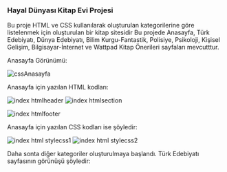 ### Hayal Dünyası Kitap Evi Projesi
Bu proje HTML ve CSS kullanılarak oluşturulan kategorilerine göre listelenmek için oluşturulan bir kitap sitesidir
Bu projede Anasayfa, Türk Edebiyatı, Dünya Edebiyatı, Bilim Kurgu-Fantastik, Polisiye, Psikoloji, Kişisel Gelişim, Bilgisayar-İnternet ve Wattpad Kitap Önerileri sayfaları mevcutttur.

Anasayfa Görünümü:

![cssAnasayfa](https://user-images.githubusercontent.com/86554799/143443273-3eed7716-a68f-4994-bb5d-6ef81b4d7958.jpg)

Anasayfa için  yazılan HTML kodları:

![index htmlheader](https://user-images.githubusercontent.com/86554799/143469178-1a578dfe-8c76-45ce-83cf-e798132d51ec.jpg)  ![index htmlsection](https://user-images.githubusercontent.com/86554799/143469188-38214ed7-f314-48f7-b5ef-70f0678a3406.jpg)

![index htmlfooter](https://user-images.githubusercontent.com/86554799/143469527-754675e4-31b7-4738-8d42-6c0ac35df52c.jpg)

Anasayfa için yazılan CSS kodları ise şöyledir:


![index html stylecss1](https://user-images.githubusercontent.com/86554799/143470210-500eaa1d-255f-4412-83b5-ba55b4f4600b.jpg)  ![index html stylecss2](https://user-images.githubusercontent.com/86554799/143470225-932ee5f6-e073-41d6-90c3-9af185090c00.jpg)

Daha sonta diğer kategoriler oluşturulmaya başlandı. Türk Edebiyatı sayfasının görünüşü şöyledir:
